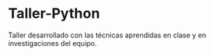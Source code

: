 # Taller-Python
Taller desarrollado con las técnicas aprendidas en clase y en investigaciones del equipo.
